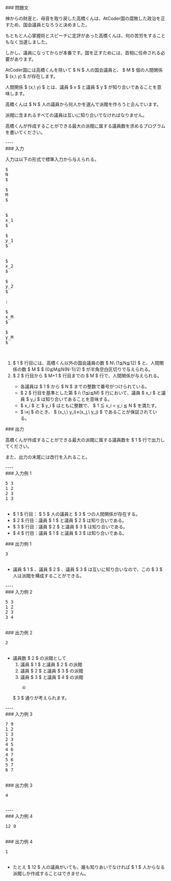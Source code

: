 <div>
<div>
### 
問題文


<section>

神からの財産と、母音を取り戻した高橋くんは、AtCoder国の腐敗した政治を正すため、国会議員となろうと決めました。



もともと人心掌握術とスピーチに定評があった高橋くんは、何の苦労をすることもなく当選しました。



しかし、議員になってからが本番です。国を正すためには、首相に任命される必要があります。





AtCoder国には高橋くんを除いて 
$
N
$
 人の国会議員と、
$
M
$
 個の人間関係 
$
(x,\ y)
$
 が存在します。



人間関係 
$
(x,\ y)
$
 とは、議員 
$
x
$
 と議員 
$
y
$
 が知り合いであることを意味します。



高橋くんは 
$
N
$
 人の議員から何人かを選んで派閥を作ろうと企んでいます。



派閥に含まれるすべての議員は互いに知り合いでなければなりません。



高橋くんが作成することができる最大の派閥に属する議員数を求めるプログラムを書いてください。

</section>
</div>
----

<div>
### 
入力


<section>

入力は以下の形式で標準入力から与えられる。

<pre>
$
N
$
 
$
M
$


$
x_1
$
 
$
y_1
$


$
x_2
$
 
$
y_2
$

:

$
x_M
$
 
$
y_M
$


</pre>
<ol>
<li>
$
1
$
 行目には、高橋くん以外の国会議員の数 
$
N\ (1≦N≦12)
$
 と、人間関係の数 
$
M
$
$
(0≦M≦N(N-1)/2)
$
 が半角空白区切りで与えられる。
</li>
<li>
$
2
$
 行目から 
$
M+1
$
 行目までの 
$
M
$
 行で、人間関係が与えられる。
</li>
<ul>
<li>
各議員は 
$
1
$
 から 
$
N
$
 までの整数で番号がつけられている。
</li>
<li>
$
2
$
 行目を基準とした第 
$
i\ (1≦i≦M)
$
 行において、議員 
$
x_i
$
 と議員 
$
y_i
$
 は知り合いであることを意味する。
</li>
<li>
$
x_i
$
 と 
$
y_i
$
 はともに整数で、 
$
1 ≦ x_i < y_i ≦ N
$
 を満たす。
</li>
<li>
$
i≠j
$
 のとき、
$
(x_i,\ y_i)≠(x_j,\ y_j)
$
 であることが保証されている。
</li>
</ul>
</ol>
</section>
</div>
<div>
### 
出力


<section>

高橋くんが作成することができる最大の派閥に属する議員数を 
$
1
$
 行で出力してください。



また、出力の末尾には改行を入れること。

</section>
</div>
----

<div>
### 
入力例 1


<section>
<pre>
5 3
1 2
2 3
1 3

</pre>
<ul>
<li>
$
1
$
 行目：
$
5
$
 人の議員と 
$
3
$
 つの人間関係が存在する。
</li>
<li>
$
2
$
 行目：議員 
$
1
$
 と議員 
$
2
$
 は知り合いである。
</li>
<li>
$
3
$
 行目：議員 
$
2
$
 と議員 
$
3
$
 は知り合いである。
</li>
<li>
$
4
$
 行目：議員 
$
1
$
 と議員 
$
3
$
 は知り合いである。
</li>
</ul>
</section>
</div>
<div>
### 
出力例 1


<section>
<pre>
3

</pre>
<ul>
<li>
議員 
$
1
$
、議員 
$
2
$
、議員 
$
3
$
 は互いに知り合いなので、この 
$
3
$
 人は派閥を構成することができる。
</li>
</ul>
</section>
</div>
----

<div>
### 
入力例 2


<section>
<pre>
5 3
1 2
2 3
3 4

</pre>
</section>
</div>
<div>
### 
出力例 2


<section>
<pre>
2

</pre>
<ul>
<li>
議員数 
$
2
$
 の派閥として
		
<ol>
<li>
議員 
$
1
$
 と議員 
$
2
$
 の派閥
</li>
<li>
議員 
$
2
$
 と議員 
$
3
$
 の派閥
</li>
<li>
議員 
$
3
$
 と議員 
$
4
$
 の派閥
</li>
</ol>

		の 
$
3
$
 通りが考えられます。
	
</li>
</ul>
</section>
</div>
----

<div>
### 
入力例 3


<section>
<pre>
7 9
1 2
1 3
2 3
4 5
4 6
4 7
5 6
5 7
6 7

</pre>
</section>
</div>
<div>
### 
出力例 3


<section>
<pre>
4

</pre>
</section>
</div>
----

<div>
### 
入力例 4


<section>
<pre>
12 0

</pre>
</section>
</div>
<div>
### 
出力例 4


<section>
<pre>
1

</pre>
</section>
</div>
<ul>
<li>
たとえ 
$
12
$
人の議員がいても、誰も知りあいでなければ 
$
1
$
 人からなる派閥しか作成することはできません。
</li>
</ul>
</div>
